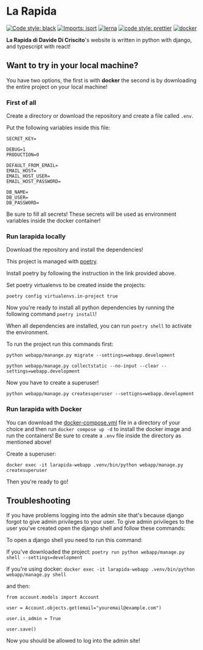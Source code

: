 # La Rapida

[![Code style: black](https://img.shields.io/badge/code%20style-black-000000.svg)](https://github.com/psf/black)
[![Imports: isort](https://img.shields.io/badge/%20imports-isort-%231674b1?style=flat&labelColor=ef8336)](https://pycqa.github.io/isort/)
[![lerna](https://img.shields.io/badge/maintained%20with-lerna-cc00ff.svg)](https://lerna.js.org/)
[![code style: prettier](https://img.shields.io/badge/code_style-prettier-ff69b4.svg)](https://github.com/prettier/prettier)
[![docker](https://img.shields.io/docker/automated/ctrlmaniac/larapida)](https://hub.docker.com/repository/docker/ctrlmaniac/larapida)

**La Rapida di Davide Di Criscito**'s website is written in python with django, and typescript with react!

## Want to try in your local machine?

You have two options, the first is with **docker** the second is by downloading the entire project on your local machine!

### First of all

Create a directory or download the repository and create a file called `.env`.

Put the following variables inside this file:

```
SECRET_KEY=

DEBUG=1
PRODUCTION=0

DEFAULT_FROM_EMAIL=
EMAIL_HOST=
EMAIL_HOST_USER=
EMAIL_HOST_PASSWORD=

DB_NAME=
DB_USER=
DB_PASSWORD=
```

Be sure to fill all secrets! These secrets will be used as environment variables inside the docker container!

### Run larapida locally

Download the repository and install the dependencies!

This project is managed with [poetry](https://python-poetry.org/docs/).

Install poetry by following the instruction in the link provided above.

Set poetry virtualenvs to be created inside the projects:

`poetry config virtualenvs.in-project true`

Now you're ready to install all python dependencies by running the following command `poetry install`!

When all dependencies are installed, you can run `poetry shell` to activate the environment.

To run the project run this commands first:

```
python webapp/manange.py migrate --settings=webapp.development

python webapp/manage.py collectstatic --no-input --clear --settings=webapp.development
```

Now you have to create a superuser!

`python webapp/manage.py createsuperuser --settigns=webapp.development`

### Run larapida with Docker

You can download the [docker-compose.yml](./docker-compose.yml) file in a directory of your choice and then run `docker compose up -d` to install the docker image and run the containers! Be sure to create a `.env` file inside the directory as mentioned above!

Create a superuser:

`docker exec -it larapida-webapp .venv/bin/python webapp/manage.py createsuperuser`

Then you're ready to go!

## Troubleshooting

If you have problems logging into the admin site that's because django forgot to give admin privileges to your user. To give admin privileges to the user you've created open the django shell and follow these commands:

To open a django shell you need to run this command:

If you've downloaded the project:
`poetry run python webapp/manage.py shell --settings=development`

If you're using docker:
`docker exec -it larapida-webapp .venv/bin/python webapp/manage.py shell`

and then:

```
from account.models import Account

user = Account.objects.get(email="youremail@example.com")

user.is_admin = True

user.save()
```

Now you should be allowed to log into the admin site!
